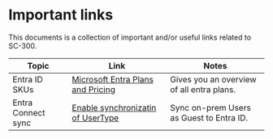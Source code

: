 # Important links

This documents is a collection of important and/or useful links related to SC-300.

| Topic | Link | Notes |
| --- | --- | --- |
| Entra ID SKUs | [Microsoft Entra Plans and Pricing](https://www.microsoft.com/en-us/security/business/microsoft-entra-pricing) | Gives you an overview of all entra plans. |
| Entra Connect sync | [Enable synchronizatin of UserType](https://learn.microsoft.com/en-us/entra/identity/hybrid/connect/how-to-connect-sync-change-the-configuration#enable-synchronization-of-usertype) | Sync on-prem Users as Guest to Entra ID. |
